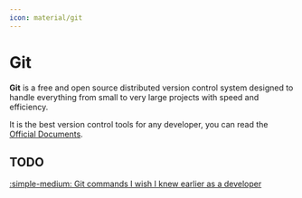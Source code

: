 ```yaml
---
icon: material/git
---
```


# Git

**Git** is a free and open source distributed version control system designed to handle
everything from small to very large projects with speed and efficiency.

It is the best version control tools for any developer, you can read the
[Official Documents](https://git-scm.com/).

## TODO

[:simple-medium: Git commands I wish I knew earlier as a developer](https://levelup.gitconnected.com/git-commands-i-wish-i-knew-earlier-as-a-developer-a5f9f47d5644)
